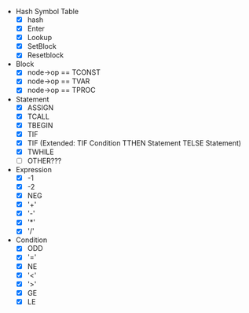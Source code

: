 -   Hash Symbol Table
    -   [x] hash
    -   [x] Enter
    -   [x] Lookup
    -   [x] SetBlock
    -   [x] Resetblock
-   Block
    -   [x] node->op == TCONST
    -   [x] node->op == TVAR
    -   [x] node->op == TPROC
-   Statement
    -   [x] ASSIGN
    -   [x] TCALL
    -   [x] TBEGIN
    -   [x] TIF
    -   [x] TIF (Extended: TIF Condition TTHEN Statement TELSE Statement)
    -   [x] TWHILE
    -   [ ] OTHER???
-   Expression
    -   [x] -1
    -   [x] -2
    -   [x] NEG
    -   [x] '+'
    -   [x] '-'
    -   [x] '\*'
    -   [x] '/'
-   Condition
    -   [x] ODD
    -   [x] '='
    -   [x] NE
    -   [x] '<'
    -   [x] '>'
    -   [x] GE
    -   [x] LE
